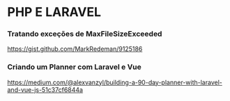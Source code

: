 # PHP E LARAVEL

### Tratando exceções de MaxFileSizeExceeded
https://gist.github.com/MarkRedeman/9125186

### Criando um Planner com Laravel e Vue
https://medium.com/@alexvanzyl/building-a-90-day-planner-with-laravel-and-vue-js-51c37cf6844a
